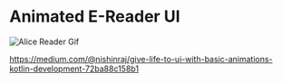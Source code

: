 # Animated E-Reader UI
![Alice Reader Gif](https://miro.medium.com/max/400/1*qhPqebh5y7tONtqvL0Xvpw.gif)

https://medium.com/@nishinraj/give-life-to-ui-with-basic-animations-kotlin-development-72ba88c158b1
